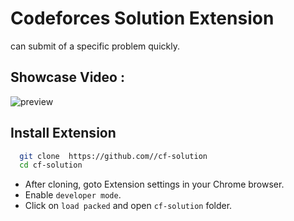 
# Codeforces Solution Extension
can submit of a specific problem quickly.



## Showcase Video :
![preview](preview.gif)

## Install Extension

```bash
  git clone  https://github.com//cf-solution
  cd cf-solution
```

- After cloning, goto Extension settings in your Chrome browser.
- Enable `developer mode`.
- Click on `load packed` and open `cf-solution` folder.



